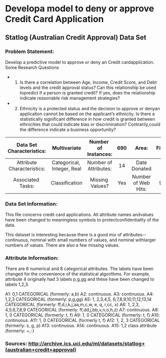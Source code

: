 # Develop​ ​a​ ​model​ ​to​ ​deny​ ​or​ ​approve​ ​Credit​ ​Card​ ​Application

## Statlog (Australian Credit Approval) Data Set 

### Problem​ ​Statement: 
Develop​ ​a​ ​predictive​ ​model​ ​to​ ​approve​ ​or​ ​deny​ ​an​ ​Credit​ ​card​ ​application. Some​ ​Research​ ​Questions 
- 1. Is​ ​there​ ​a​ ​correlation​ ​between​ ​Age,​ ​Income,​ ​Credit​ ​Score,​ ​and​ ​Debt​ ​levels​ ​and​ ​the​ ​credit approval​ ​status?​ ​Can​ ​this​ ​relationship​ ​be​ ​used​ ​to​ ​predict​ ​if​ ​a​ ​person​ ​is​ ​granted​ ​credit?​ ​If​ ​yes, does​ ​the​ ​relationship​ ​indicate​ ​reasonable​ ​risk​ ​management​ ​strategies? 
- 2. Ethnicity​ ​is​ ​a​ ​protected​ ​status​ ​and​ ​the​ ​decision​ ​to​ ​approve​ ​or​ ​deny​ ​an​ ​application​ ​cannot​ ​be based​ ​on​ ​the​ ​applicant’s​ ​ethnicity.​ ​Is​ ​there​ ​a​ ​statistically​ ​significant​ ​difference​ ​in​ ​how​ ​credit​ ​is granted​ ​between​ ​ethnicities​ ​that​ ​could​ ​indicate​ ​bias​ ​or​ ​discrimination?​ ​Contrarily,​ ​could​ ​the difference​ ​indicate​ ​a​ ​business​ ​opportunity? 



| Data​ ​Set Characteristics:  | Multivariate | Number​ ​of Instances: | 690 | Area: | Financial  |
| :---: | :---: |:---: | :---: | :---: | :---: |
| Attribute Characteristics:  | Categorical,​ ​Integer, Real | Number​ ​of Attributes: | 14 | Date Donated | N/A |
| Associated​ ​Tasks: | Classification | Missing​ ​Values? | Yes | Number​ ​of​ ​Web Hits: | 98429 |

### Data​ ​Set​ ​Information: 
This​ ​file​ ​concerns​ ​credit​ ​card​ ​applications.​ ​All​ ​attribute​ ​names​ ​and​ ​values​ ​have​ ​been​ ​changed​ ​to​ ​meaningless symbols​ ​to​ ​protect​ ​confidentiality​ ​of​ ​the​ ​data.
   
This​ ​dataset​ ​is​ ​interesting​ ​because​ ​there​ ​is​ ​a​ ​good​ ​mix​ ​of​ ​attributes​ ​--​ ​continuous,​ ​nominal​ ​with​ ​small​ ​numbers​ ​of values,​ ​and​ ​nominal​ ​with​ ​larger​ ​numbers​ ​of​ ​values.​ ​There​ ​are​ ​also​ ​a​ ​few​ ​missing​ ​values.   

### Attribute Information:

There are 6 numerical and 8 categorical attributes. The labels have been changed for the convenience of the statistical algorithms. For example, attribute 4 originally had 3 labels p,g,gg and these have been changed to labels 1,2,3. 

A1: 0,1 CATEGORICAL (formerly: a,b) 
A2: continuous. 
A3: continuous. 
A4: 1,2,3 CATEGORICAL (formerly: p,g,gg) 
A5: 1, 2,3,4,5, 6,7,8,9,10,11,12,13,14 CATEGORICAL (formerly: ff,d,i,k,j,aa,m,c,w, e, q, r,cc, x) 
A6: 1, 2,3, 4,5,6,7,8,9 CATEGORICAL (formerly: ff,dd,j,bb,v,n,o,h,z) 
A7: continuous. 
A8: 1, 0 CATEGORICAL (formerly: t, f) 
A9: 1, 0	CATEGORICAL (formerly: t, f) 
A10: continuous. 
A11: 1, 0	CATEGORICAL (formerly t, f) 
A12: 1, 2, 3 CATEGORICAL (formerly: s, g, p) 
A13: continuous. 
A14: continuous. 
A15: 1,2 class attribute (formerly: +,-)



### Sources: http://archive.ics.uci.edu/ml/datasets/statlog+(australian+credit+approval) 

